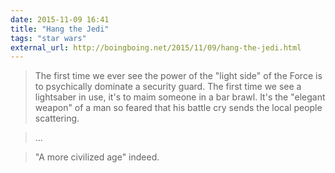 ```yaml
---
date: 2015-11-09 16:41
title: "Hang the Jedi"
tags: "star wars"
external_url: http://boingboing.net/2015/11/09/hang-the-jedi.html
---
```


>The first time we ever see the power of the "light side" of the Force is to psychically dominate a security guard. The first time we see a lightsaber in use, it's to maim someone in a bar brawl. It's the "elegant weapon" of a man so feared that his battle cry sends the local people scattering.

>…

>"A more civilized age" indeed.
